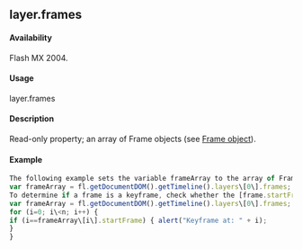 ## layer.frames

#### Availability

Flash MX 2004.

#### Usage

layer.frames

#### Description

Read-only property; an array of Frame objects (see [Frame object](#!wielmic/developers-animatesdk-docs/test/Frame_object/frame_summary.md)).

#### Example

```javascript
The following example sets the variable frameArray to the array of Frame objects for the frames in the current document:
var frameArray = fl.getDocumentDOM().getTimeline().layers\[0\].frames;
To determine if a frame is a keyframe, check whether the [frame.startFrame](#!wielmic/developers-animatesdk-docs/test/Frame_object/frame36.md) property matches the array index, as shown in the following example:
var frameArray = fl.getDocumentDOM().getTimeline().layers\[0\].frames; var n = frameArray.length;
for (i=0; i\<n; i++) {
if (i==frameArray\[i\].startFrame) { alert("Keyframe at: " + i);
}
}

```